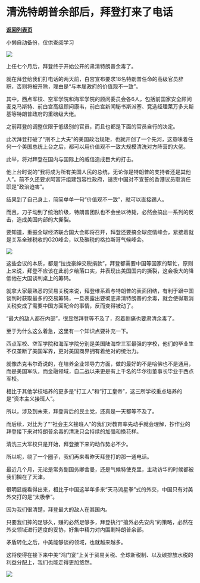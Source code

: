 # 清洗特朗普余部后，拜登打来了电话

[**返回列表页**](/gzh/政事堂2019)

小懒自动备份，仅供查阅学习

![](https://mmbiz.qpic.cn/mmbiz_jpg/rxhS23yu8cOJ9QGzJp5aHcdEBRLpt8j1LqYIa6gumCdSYRNdG3PUv0fJs3N2azd4UBiaOqFUhsQqoJRvLcUlPwA/640?wx_fmt=jpeg)

  

上任七个月后，拜登终于开始公开的肃清特朗普余毒了。  

  

就在拜登给我们打电话的两天前，白宫宣布要求18名特朗普任命的高级官员辞职，否则将被开除，理由是“与本届政府的价值观不一致”。

  

其中，西点军校、空军学院和海军学院的顾问委员会各6人，包括前国家安全顾问麦克马斯特、前白宫高级顾问康韦，前白宫新闻秘书斯派塞、竞选经理莱万多夫斯基等特朗普政府的重磅级大佬。

  

之前拜登的调整仅限于低级别的官员，而且也都是下面的官员自行的决定。

  

此次拜登打破了“刑不上大夫”的美国政治规矩，也就开创了一个先河，这意味着任何一个美国总统上台之后，都可以用价值观不一致大规模清洗对方阵营的大佬。

  

此举，将对拜登在国内与国际上的威信造成巨大的打击。

  

他上台时说的“我将成为所有美国人民的总统，无论你是特朗普的支持者还是其他人”。前不久还要求阿富汗组建包容性政府，谴责中国对不宣誓的香港议员取消任职是“政治迫害”。

  

结果到了自己身上，简简单单一句“价值观不一致”，就可以直接踢人。

  

而且，刀子动到了统治阶级，特朗普团队也不会坐以待毙，必然会搞出一系列的反击，造成美国内部的大撕裂。  

  

要知道，重振全球经济联合国大会即将召开，拜登还要搞全球疫情峰会，紧接着就是关系全球税收的G20峰会，以及碳税的格拉斯哥气候峰会。

  

![](https://mmbiz.qpic.cn/mmbiz_png/rxhS23yu8cOJ9QGzJp5aHcdEBRLpt8j1bwjD3tPXInwo20FLJFrCNskWH0jmNDE4Srls4ElJKKsPibsFM42KW6g/640?wx_fmt=png)

  

这些会议的本质，都是“拉拢豪绅交税捐款”，拜登都需要中国等国家的帮忙，原则上来说，拜登不应该在此前夕给落口实，并表现出美国国内的撕裂，这会极大的降低他在大国谈判桌上的筹码。

  

就拿大家最熟悉的贸易关税来说，拜登维系着与特朗普的表面团结，有利于跟中国谈判时获取最多的交易筹码，一旦表露出要彻底肃清特朗普的余毒，就会使得取消关税变成了需要中国方面配合的事情，反而变得被动了。

  

“最大的敌人都在内部”，很显然拜登等不及了，忍着剧痛也要肃清余毒了。

  

至于为什么这么着急，这里有一个知识点要补充一下。

  

西点军校、空军学院和海军学院分别是美国陆海空三军最强的学校，他们的毕业生不仅垄断了美国军界，更对美国商界拥有着绝对的统治力。  

  

就像杰克韦尔奇说的，在培养企业领导力方面，做的最好的不是哈佛也不是通用，而是美国军队，而金融领域，自二战以来更是有上千名的华尔街董事长毕业于西点军校。

  

相比于其他学校培养的更多是“打工人”和“打工皇帝”，这三所学校重点培养的是“资本主义接班人”。

  

所以，涉及到未来，拜登背后的民主党，还真是一天都等不及了。  

  

而后续，对比为了“”社会主义接班人”的我们对教育率先动手就会理解，抄作业的拜登接下来对特朗普余毒的清洗只会持续的加强和换花样。  

  

清洗三大军校只是开始，拜登接下来的动作势必不少。  

  

所以呢，绕了一个圈子，我们再来看昨天拜登打的那一通电话。  

  

最近几个月，无论是常务副国务卿舍曼，还是气候特使克里，主动访华的时候都被我们搁在了天津。

  

很明显能看得出来，相比于中国这半年多来“天马流星拳”式的外交，中国只有对美外交打的是“太极拳”。  

  

因为我们很清楚，拜登最大的敌人在其国内。

  

只要我们抻的足够久，赚的必然足够多，拜登执行“攘外必先安内”的策略，必然在外交领域进行适度的妥协，好集中精力对内围剿特朗普余部。  

  

矛盾转化之后，中美能够谈的领域，也就越来越多。

  

这将使得在接下来中美“鸿门宴”上关于贸易关税、全球新税制、以及碳排放水税的利益分配上，我们也能走得更加悠然。  

  

![](https://mmbiz.qpic.cn/mmbiz_png/rxhS23yu8cOJ9QGzJp5aHcdEBRLpt8j1ibhLGgd4jvYHz7oZoEcxMtLmXPdWGwVxOtT7KPy5NyD2gSIX0tXQSoA/640?wx_fmt=png)

  

